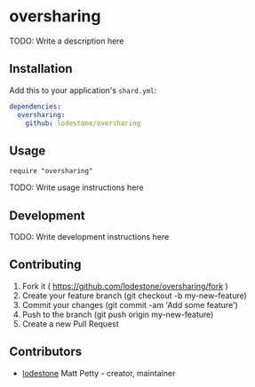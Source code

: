 # oversharing

TODO: Write a description here

## Installation

Add this to your application's `shard.yml`:

```yaml
dependencies:
  oversharing:
    github: lodestone/oversharing
```

## Usage

```crystal
require "oversharing"
```

TODO: Write usage instructions here

## Development

TODO: Write development instructions here

## Contributing

1. Fork it ( https://github.com/lodestone/oversharing/fork )
2. Create your feature branch (git checkout -b my-new-feature)
3. Commit your changes (git commit -am 'Add some feature')
4. Push to the branch (git push origin my-new-feature)
5. Create a new Pull Request

## Contributors

- [lodestone](https://github.com/lodestone) Matt Petty - creator, maintainer
